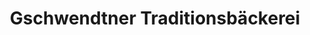 ---
title: "Gschwendtner Traditionsbäckerei"
url: /bruckmuehl/gschwendtner-traditionsbaeckerei/
shop: Bäckerei
---